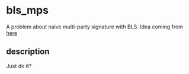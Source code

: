 # bls_mps

A problem about naive multi-party signature with BLS. Idea coming from [here](https://eprint.iacr.org/2018/483.pdf)

## description

Just do it?


